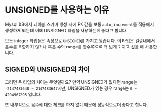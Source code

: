 # UNSIGNED를 사용하는 이유

Mysql DB에서 테이블 스키마 생성 시에 PK 값을 보통 `auto_increment`를 적용해서 생성하게 되는데 이때 UNSIGNED 타입을 사용하는게 좋다고 합니다.

모든 integer 타입들은 속성으로 `UNSIGNED`를 가지고 있습니다. 이 타입은 컬럼내에서 음수를 포함하지 않거나 혹은 수의 range를 양수쪽으로 더 넓게 가지고 싶을 때 사용합니다.

## SIGNED와 UNSIGNED의 차이

그러면 두 타입의 차이는 무엇일까요?
만약 UNSIGNED가 없다면 range는 `-2147483648 ~ 2147483647`지만, UNSIGNED가 있는 경우 range는 `0 ~ 4294967295` 입니다.

또 내부적으로 음수에 대한 체크를 하지 않기 때문에 성능적으로더 좋다고 합니다.
